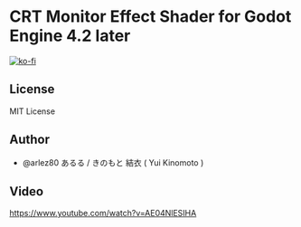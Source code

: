 # CRT Monitor Effect Shader for Godot Engine 4.2 later

[![ko-fi](https://ko-fi.com/img/githubbutton_sm.svg)](https://ko-fi.com/E1E44AWTA)

## License

MIT License

## Author

* @arlez80 あるる / きのもと 結衣 ( Yui Kinomoto )

## Video

https://www.youtube.com/watch?v=AE04NlESIHA
